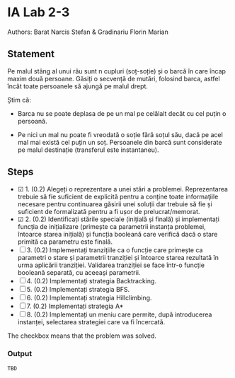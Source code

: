 # IA Lab 2-3

Authors: Barat Narcis Stefan & Gradinariu Florin Marian

## Statement

Pe malul stâng al unui râu sunt n cupluri (soț-soție) și o barcă în care încap maxim două persoane. Găsiți o secvență de mutări, folosind barca, astfel încât toate persoanele să ajungă pe malul drept. 

Știm că:

- Barca nu se poate deplasa de pe un mal pe celălalt decât cu cel puțin o persoană.
        
- Pe nici un mal nu poate fi vreodată o soție fără soțul său, dacă pe acel mal mai există cel puțin un soț. Persoanele din barcă sunt considerate pe malul destinație (transferul este instantaneu). 

## Steps

- &#9745; 1. (0.2) Alegeți o reprezentare a unei stări a problemei. Reprezentarea trebuie să fie suficient de explicită pentru a conține toate informaţiile necesare pentru continuarea găsirii unei soluții dar trebuie să fie și suficient de formalizată pentru a fi ușor de prelucrat/memorat.
- &#9745; 2. (0.2) Identificați stările speciale (inițială și finală) și implementați funcția de inițializare (primește ca parametrii instanța problemei, întoarce starea inițială) și funcția booleană care verifică dacă o stare primită ca parametru este finală.
- &#9744; 3. (0.2) Implementați tranzițiile ca o funcție care primește ca parametri o stare și parametrii tranziției și întoarce starea rezultată în urma aplicării tranziției. Validarea tranziției se face într-o funcție booleană separată, cu aceeași parametrii. 
- &#9744; 4. (0.2) Implementați strategia Backtracking.
- &#9744; 5. (0.2) Implementați strategia BFS.
- &#9744; 6. (0.2) Implementați strategia Hillclimbing.
- &#9744; 7. (0.2) Implementați strategia A*
- &#9744; 8. (0.2) Implementați un meniu care permite, după introducerea instanței, selectarea strategiei care va fi încercată.

The checkbox means that the problem was solved.

### Output
```bash
TBD
```
